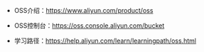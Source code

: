 * OSS介绍：https://www.aliyun.com/product/oss

* OSS控制台：https://oss.console.aliyun.com/bucket

* 学习路径：https://help.aliyun.com/learn/learningpath/oss.html